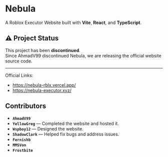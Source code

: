 # Nebula
A Roblox Executor Website built with **Vite**, **React**, and **TypeScript**.

## ⚠️ Project Status
This project has been **discontinued**.  
Since AhmadV99 discontinued Nebula, we are releasing the official website source code.

----

Official Links:
- https://nebula-rblx.vercel.app/
- https://nebula-executor.xyz/

## Contributors
- **`AhmadV99`**
- **`YellowGreg`** — Completed the website and hosted it.  
- **`Wspboy12`** — Designed the website.  
- **`ShadowClark`** — Helped fix bugs and address issues.  
- **`Fernishb`**  
- **`MMSVon`**  
- **`Frostbite`**
